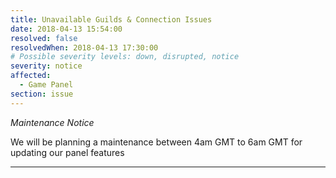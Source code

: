 ```yaml
---
title: Unavailable Guilds & Connection Issues
date: 2018-04-13 15:54:00
resolved: false
resolvedWhen: 2018-04-13 17:30:00
# Possible severity levels: down, disrupted, notice
severity: notice
affected:
  - Game Panel
section: issue
---
```


*Maintenance Notice*

We will be planning a maintenance between 4am GMT to 6am GMT for updating our panel features 

---



